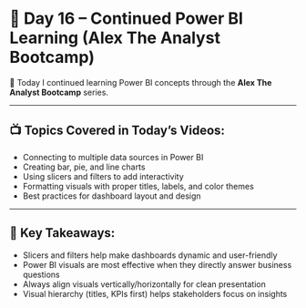 # 📅 Day 16 – Continued Power BI Learning (Alex The Analyst Bootcamp)

🎥 Today I continued learning Power BI concepts through the **Alex The Analyst Bootcamp** series.

---

## 📺 Topics Covered in Today’s Videos:
- Connecting to multiple data sources in Power BI
- Creating bar, pie, and line charts
- Using slicers and filters to add interactivity
- Formatting visuals with proper titles, labels, and color themes
- Best practices for dashboard layout and design

---

## 🧠 Key Takeaways:
- Slicers and filters help make dashboards dynamic and user-friendly
- Power BI visuals are most effective when they directly answer business questions
- Always align visuals vertically/horizontally for clean presentation
- Visual hierarchy (titles, KPIs first) helps stakeholders focus on insights


